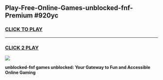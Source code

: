 
## Play-Free-Online-Games-unblocked-fnf-Premium #920yc
<h3>
<a href="https://premium.freeplayer.one?title=unblocked-fnf&ref=8M">CLICK TO PLAY</a></h3>
<hr>

<h3>
<a href="https://premium.freeplayer.one?title=unblocked-fnf&ref=8M">CLICK 2 PLAY</a>
  
</h3>

<a href="https://premium.freeplayer.one?title=unblocked-fnf&ref=8M"><img src="https://clearcache.store/games.png"></a>


**unblocked-fnf games unblocked: Your Gateway to Fun and Accessible Online Gaming**

